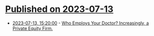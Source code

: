 # [Published on 2023-07-13](index.md)

* [2023-07-13, 15:20:00](https://science.slashdot.org/story/23/07/13/131246/who-employs-your-doctor-increasingly-a-private-equity-firm?utm_source=rss1.0mainlinkanon&utm_medium=feed) - [Who Employs Your Doctor? Increasingly, a Private Equity Firm.](https://science.slashdot.org/story/23/07/13/131246/who-employs-your-doctor-increasingly-a-private-equity-firm?utm_source=rss1.0mainlinkanon&utm_medium=feed)
